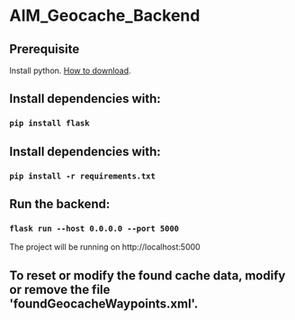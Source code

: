 # AIM_Geocache_Backend

## Prerequisite
Install python. [How to download](https://www.python.org/downloads/).

## Install dependencies with:
### `pip install flask`

## Install dependencies with:
### `pip install -r requirements.txt`

## Run the backend:
### `flask run --host 0.0.0.0 --port 5000`
The project will be running on http://localhost:5000

## To reset or modify the found cache data, modify or remove the file 'foundGeocacheWaypoints.xml'.